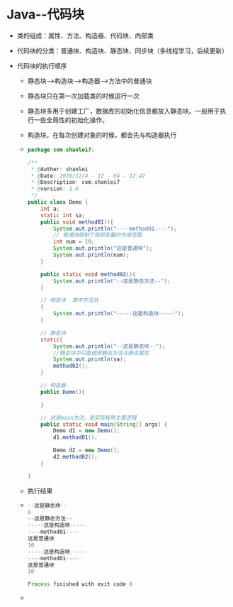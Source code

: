 # Java--代码块

- 类的组成：属性、方法、构造器、代码块、内部类

- 代码块的分类：普通块、构造块、静态块、同步块（多线程学习，后续更新）

- 代码块的执行顺序

  - 静态块-->构造块-->构造器-->方法中的普通块

  - 静态块只在第一次加载类的时候运行一次

  - 静态块多用于创建工厂，数据库的初始化信息都放入静态块。一般用于执行一些全局性的初始化操作。

  - 构造块，在每次创建对象的时候，都会先与构造器执行

  - ```java
    package com.shanlei7;
    
    /**
     * @Auther: shanlei
     * @Date: 2020/12/4 - 12 - 04 - 12:42
     * @Description: com.shanlei7
     * @version: 1.0
     */
    public class Demo {
        int a;
        static int sa;
        public void method01(){
            System.out.println("----method01----");
            // 普通块限制了局部变量的作用范围
            int num = 10;
            System.out.println("这是普通块");
            System.out.println(num);
        }
    
        public static void method02(){
            System.out.println("--这是静态方法--");
        }
    
        // 构造块  类中方法外
        {
            System.out.println("-----这是构造块-----");
        }
    
        // 静态块
        static{
            System.out.println("--这是静态块--");
            //静态块中只能调用静态方法与静态属性
            System.out.println(sa);
            method02();
        }
    
        // 构造器
        public Demo(){
    
        }
    
        // 这是main方法，是实现程序主要逻辑
        public static void main(String[] args) {
            Demo d1 = new Demo();
            d1.method01();
    
            Demo d2 = new Demo();
            d2.method02();
        }
    
    }
    
    ```

  - 执行结果

  - ```java
    --这是静态块--
    0
    --这是静态方法--
    -----这是构造块-----
    ----method01----
    这是普通块
    10
    -----这是构造块-----
    ----method01----
    这是普通块
    10
    
    Process finished with exit code 0
    ```

  - 